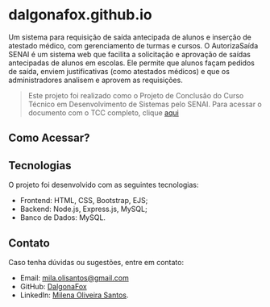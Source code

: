 # dalgonafox.github.io
Um sistema para requisição de saída antecipada de alunos e inserção de atestado médico, com gerenciamento de turmas e cursos.
O AutorizaSaída SENAI é um sistema web que facilita a solicitação e aprovação de saídas antecipadas de alunos em escolas. Ele permite que alunos façam pedidos de saída, enviem justificativas (como atestados médicos) e que os administradores analisem e aprovem as requisições.
> Este projeto foi realizado como o Projeto de Conclusão do Curso Técnico em Desenvolvimento de Sistemas pelo SENAI. Para acessar o documento com o TCC completo, clique [aqui](https://autoriza.onrender.com/membros)

## Como Acessar?


## Tecnologias
O projeto foi desenvolvido com as seguintes tecnologias:
- Frontend: HTML, CSS, Bootstrap, EJS;
- Backend: Node.js, Express.js, MySQL;
- Banco de Dados: MySQL.

## Contato
Caso tenha dúvidas ou sugestões, entre em contato:
- Email: mila.olisantos@gmail.com
- GitHub: [DalgonaFox](https://github.com/DalgonaFox)
- LinkedIn: [Milena Oliveira Santos](https://www.linkedin.com/in/milena-oliveira-santos-432611278/).